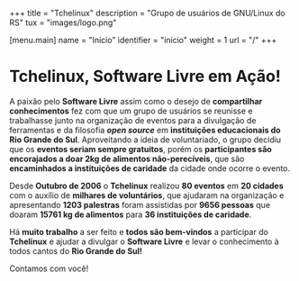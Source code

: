 +++
title = "Tchelinux"
description = "Grupo de usuários de GNU/Linux do RS"
tux = "images/logo.png"

[menu.main]
    name = "Início"
    identifier = "inicio"
    weight = 1
    url = "/"
+++

# Tchelinux, Software Livre em Ação!    
   

A paixão pelo **Software Livre** assim como o desejo de **compartilhar conhecimentos** fez com que um grupo de usuários se reunisse e trabalhasse junto na organização de eventos para a divulgação de ferramentas e da filosofia ***open source*** em **instituições educacionais do Rio Grande do Sul**. Aproveitando a ideia de voluntariado, o grupo decidiu que os **eventos seriam sempre gratuitos**, porém os **participantes são encorajados a doar 2kg de alimentos não-perecíveis**, que são **encaminhados a instituições de caridade** da cidade onde ocorre o evento.    
    
Desde **Outubro de 2006** o **Tchelinux** realizou **80 eventos** em **20 cidades** com o auxílio de **milhares de voluntários**, que ajudaram na organização e apresentando **1203 palestras** foram assistidas por **9656 pessoas** que doaram **15761 kg de alimentos** para **36 instituições de caridade**.    
    
Há **muito trabalho** a ser feito e **todos são bem-vindos** a participar do **Tchelinux** e ajudar a divulgar o **Software Livre** e levar o conhecimento à todos cantos do **Rio Grande do Sul!**    
  
Contamos com você!